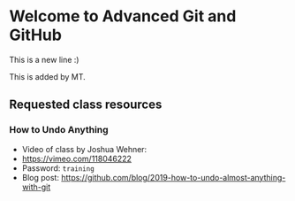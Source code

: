 # Welcome to Advanced Git and GitHub
This is a new line :)

This is added by MT.


## Requested class resources

### How to Undo Anything
- Video of class by Joshua Wehner: 
 - https://vimeo.com/118046222 
 - Password: `training`
- Blog post: https://github.com/blog/2019-how-to-undo-almost-anything-with-git
